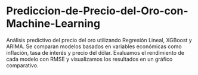 # Prediccion-de-Precio-del-Oro-con-Machine-Learning
Análisis predictivo del precio del oro utilizando Regresión Lineal, XGBoost y ARIMA. Se comparan modelos basados en variables económicas como inflación, tasa de interés y precio del dólar. Evaluamos el rendimiento de cada modelo con RMSE y visualizamos los resultados en un gráfico comparativo.
